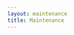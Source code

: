 ```yaml
---
layout: maintenance
title: Maintenance
---
```

<!--- Remember to adjust target date/time on Line 381 of _layouts/maintenance.html --->

<!--- To set-up maintenance mode, add    (1) to the YAML above.
      To remove maintenance mode, remove (1) from the YAML above. --->

<!--- (1)
redirect_from: 
  - /index
  - /add-event
  - /bug-feature
  - /calendar
  - /Code_of_Conduct
  - /Contributing
  - /datause
  - /email-subscribe
  - /email-unsubscribe
  - /report
  - /sticker
--->

